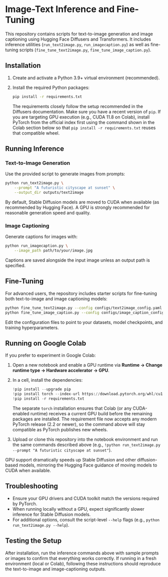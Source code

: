 # Image-Text Inference and Fine-Tuning

This repository contains scripts for text-to-image generation and image captioning using Hugging Face Diffusers and Transformers. It includes inference utilities (`run_text2image.py`, `run_imagecaption.py`) as well as fine-tuning scripts (`fine_tune_text2image.py`, `fine_tune_image_caption.py`).

## Installation

1. Create and activate a Python 3.9+ virtual environment (recommended).
2. Install the required Python packages:

   ```bash
   pip install -r requirements.txt
   ```

   The requirements closely follow the setup recommended in the Diffusers documentation. Make sure you have a recent version of `pip`. If you are targeting GPU execution (e.g., CUDA 11.8 on Colab), install PyTorch from the official index first using the command shown in the Colab section below so that `pip install -r requirements.txt` reuses that compatible wheel.

## Running Inference

### Text-to-Image Generation

Use the provided script to generate images from prompts:

```bash
python run_text2image.py \
    --prompt "A futuristic cityscape at sunset" \
    --output_dir outputs/text2image
```

By default, Stable Diffusion models are moved to CUDA when available (as recommended by Hugging Face). A GPU is strongly recommended for reasonable generation speed and quality.

### Image Captioning

Generate captions for images with:

```bash
python run_imagecaption.py \
    --image_path path/to/your/image.jpg
```

Captions are saved alongside the input image unless an output path is specified.

## Fine-Tuning

For advanced users, the repository includes starter scripts for fine-tuning both text-to-image and image captioning models:

```bash
python fine_tune_text2image.py --config configs/text2image_config.yaml
python fine_tune_image_caption.py --config configs/image_caption_config.yaml
```

Edit the configuration files to point to your datasets, model checkpoints, and training hyperparameters.

## Running on Google Colab

If you prefer to experiment in Google Colab:

1. Open a new notebook and enable a GPU runtime via **Runtime → Change runtime type → Hardware accelerator → GPU**.
2. In a cell, install the dependencies:

   ```python
   !pip install --upgrade pip
   !pip install torch --index-url https://download.pytorch.org/whl/cu118
   !pip install -r requirements.txt
   ```

   The separate `torch` installation ensures that Colab (or any CUDA-enabled runtime) receives a current GPU build before the
   remaining packages are installed. The requirement file now accepts any modern PyTorch release (2.2 or newer), so the command
   above will stay compatible as PyTorch publishes new wheels.

3. Upload or clone this repository into the notebook environment and run the same commands described above (e.g., `!python run_text2image.py --prompt "A futuristic cityscape at sunset"`).

GPU support dramatically speeds up Stable Diffusion and other diffusion-based models, mirroring the Hugging Face guidance of moving models to CUDA when available.

## Troubleshooting

- Ensure your GPU drivers and CUDA toolkit match the versions required by PyTorch.
- When running locally without a GPU, expect significantly slower inference for Stable Diffusion models.
- For additional options, consult the script-level `--help` flags (e.g., `python run_text2image.py --help`).

## Testing the Setup

After installation, run the inference commands above with sample prompts or images to confirm that everything works correctly. If running in a fresh environment (local or Colab), following these instructions should reproduce the text-to-image and image-captioning outputs.
